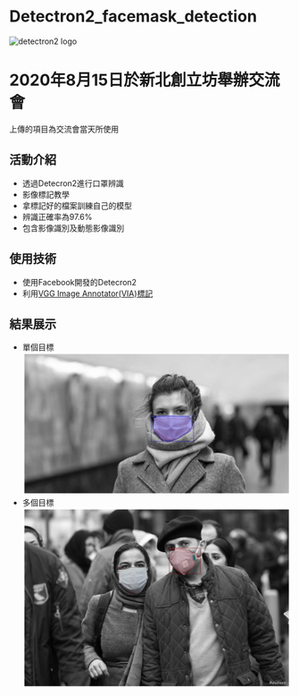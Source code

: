 # Detectron2_facemask_detection
![](https://dl.fbaipublicfiles.com/detectron2/Detectron2-Logo-Horz.png "detectron2 logo")


# 2020年8月15日於新北創立坊舉辦交流會
上傳的項目為交流會當天所使用

## 活動介紹
- 透過Detecron2進行口罩辨識
- 影像標記教學
- 拿標記好的檔案訓練自己的模型
- 辨識正確率為97.6%
- 包含影像識別及動態影像識別

## 使用技術
- 使用Facebook開發的Detecron2
- 利用[VGG Image Annotator(VIA)標記](http://www.robots.ox.ac.uk/~vgg/software/via/via.html)

## 結果展示
- 單個目標
![](./output/result1.png)
- 多個目標
![](./output/result2.png)

